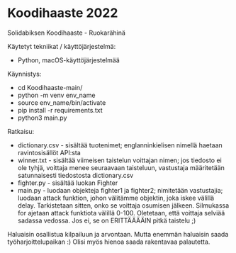 # Koodihaaste 2022
Solidabiksen Koodihaaste - Ruokarähinä


Käytetyt tekniikat / käyttöjärjestelmä:

* Python, macOS-käyttöjärjestelmää 

Käynnistys:

* cd Koodihaaste-main/
* python -m venv env_name	
* source env_name/bin/activate 
* pip install -r requirements.txt 
* python3 main.py

Ratkaisu:

* dictionary.csv  - sisältää tuotenimet; englanninkielisen nimellä haetaan ravintosisällöt API:sta
* winner.txt - sisältää viimeisen taistelun voittajan nimen; jos tiedosto ei ole tyhjä, voittaja menee seuraavaan taisteluun, vastustaja määritetään satunnaisesti tiedostosta dictionary.csv
* fighter.py - sisältää luokan Fighter
* main.py - luodaan objekteja fighter1 ja fighter2; nimitetään vastustajia; luodaan attack funktion, johon välitämme objektin, joka iskee välillä delay. Tarkistetaan sitten, onko se voittaja osumisen jälkeen. Silmukassa for ajetaan attack funktiota välillä 0-100. Oletetaan, että voittaja selviää sadassa vedossa. Jos ei, se on ERITTÄÄÄÄIN pitkä taistelu ;)


Haluaisin osallistua kilpailuun ja arvontaan.
Mutta enemmän haluaisin saada työharjoittelupaikan :) 
Olisi myös hienoa saada rakentavaa palautetta.
